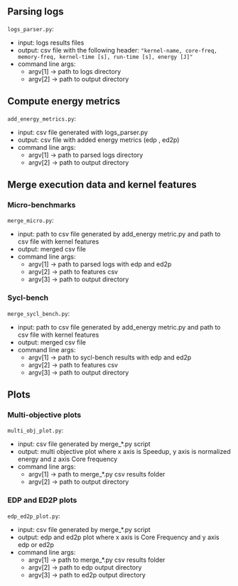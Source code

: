 ## Parsing logs
`logs_parser.py`:
- input: logs results files
- output: csv file with the following header:
    `"kernel-name, core-freq, memory-freq, kernel-time [s], run-time [s], energy [J]"`
- command line args:
    - argv[1] -> path to logs directory
    - argv[2] -> path to output directory

## Compute energy metrics
`add_energy_metrics.py`:
- input: csv file generated with logs_parser.py
- output: csv file with added energy metrics (edp , ed2p)
- command line args:
    - argv[1] -> path to parsed logs directory
    - argv[2] -> path to output directory

## Merge execution data and kernel features
### Micro-benchmarks
`merge_micro.py`:
- input: path to csv file generated by add_energy metric.py and path to csv file with kernel features
- output: merged csv file
- command line args:
    - argv[1] -> path to parsed logs with edp and ed2p
    - argv[2] -> path to features csv
    - argv[3] -> path to output directory
### Sycl-bench
`merge_sycl_bench.py`:
- input: path to csv file generated by add_energy metric.py and path to csv file with kernel features
- output: merged csv file
- command line args:
    - argv[1] -> path to sycl-bench results with edp and ed2p
    - argv[2] -> path to features csv
    - argv[3] -> path to output directory


## Plots

### Multi-objective plots
`multi_obj_plot.py`:
- input: csv file generated by merge_*.py script
- output: multi objective plot where x axis is Speedup, y axis is normalized energy and z axis Core frequency
- command line args: 
    - argv[1] -> path to merge_*.py csv results folder
    - argv[2] -> path to output directory 

### EDP and ED2P plots
`edp_ed2p_plot.py`:
- input: csv file generated by merge_*.py script
- output: edp and ed2p plot where x axis is Core Frequency and y axis edp or ed2p
- command line args: 
    - argv[1] -> path to merge_*.py csv results folder
    - argv[2] -> path to edp output directory
    - argv[3] -> path to ed2p output directory 
